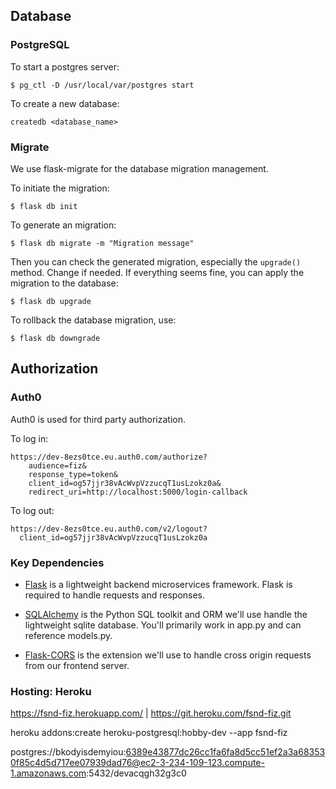 ## Database

### PostgreSQL

To start a postgres server:

```$ pg_ctl -D /usr/local/var/postgres start```

To create a new database:

```createdb <database_name>```

### Migrate

We use flask-migrate for the database migration management. 

To initiate the migration:

```$ flask db init```

To generate an  migration:

```$ flask db migrate -m "Migration message"```

Then you can check the generated migration, especially the `upgrade()` method. Change if needed. If everything seems fine, you can apply the migration to the database:

```$ flask db upgrade```

To rollback the database migration, use:

```$ flask db downgrade```

## Authorization

### Auth0

Auth0 is used for third party authorization.

To log in:

```
https://dev-8ezs0tce.eu.auth0.com/authorize?
    audience=fiz&
    response_type=token&
    client_id=og57jjr38vAcWvpVzzucqT1usLzokz0a&
    redirect_uri=http://localhost:5000/login-callback

```

To log out:

```
https://dev-8ezs0tce.eu.auth0.com/v2/logout?
  client_id=og57jjr38vAcWvpVzzucqT1usLzokz0a
```


### Key Dependencies

- [Flask](http://flask.pocoo.org/) is a lightweight backend microservices framework. Flask is required to handle requests and responses.

- [SQLAlchemy](https://www.sqlalchemy.org/) is the Python SQL toolkit and ORM we'll use handle the lightweight sqlite database. You'll primarily work in app.py and can reference models.py.

- [Flask-CORS](https://flask-cors.readthedocs.io/en/latest/#) is the extension we'll use to handle cross origin requests from our frontend server.

### Hosting: Heroku

https://fsnd-fiz.herokuapp.com/ | https://git.heroku.com/fsnd-fiz.git

heroku addons:create heroku-postgresql:hobby-dev --app fsnd-fiz

postgres://bkodyisdemyiou:6389e43877dc26cc1fa6fa8d5cc51ef2a3a683530f85c4d5d717ee07939dad76@ec2-3-234-109-123.compute-1.amazonaws.com:5432/devacqgh32g3c0

